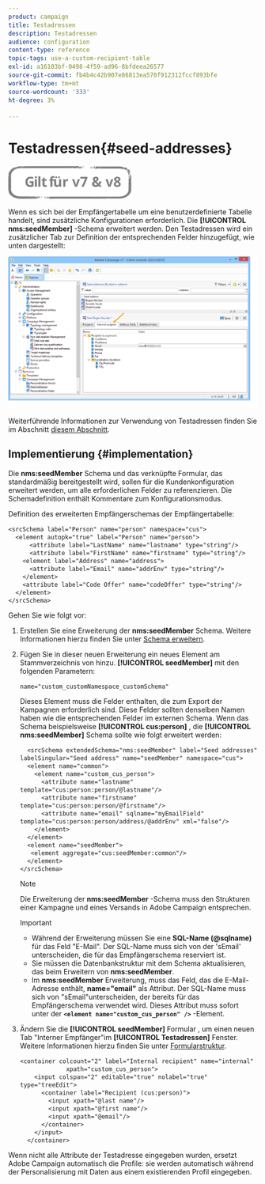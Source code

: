 ```yaml
---
product: campaign
title: Testadressen
description: Testadressen
audience: configuration
content-type: reference
topic-tags: use-a-custom-recipient-table
exl-id: a16103bf-0498-4f59-ad96-8bfdeea26577
source-git-commit: fb4b4c42b907e86813ea570f912312fccf893bfe
workflow-type: tm+mt
source-wordcount: '333'
ht-degree: 3%

---
```


# Testadressen{#seed-addresses}

![](../../assets/common.svg)

Wenn es sich bei der Empfängertabelle um eine benutzerdefinierte Tabelle handelt, sind zusätzliche Konfigurationen erforderlich. Die **[!UICONTROL nms:seedMember]** -Schema erweitert werden. Den Testadressen wird ein zusätzlicher Tab zur Definition der entsprechenden Felder hinzugefügt, wie unten dargestellt:

![](assets/s_ncs_user_seedlist_new_tab.png)

Weiterführende Informationen zur Verwendung von Testadressen finden Sie im Abschnitt [diesem Abschnitt](../../delivery/using/about-seed-addresses.md).

## Implementierung {#implementation}

Die **nms:seedMember** Schema und das verknüpfte Formular, das standardmäßig bereitgestellt wird, sollen für die Kundenkonfiguration erweitert werden, um alle erforderlichen Felder zu referenzieren. Die Schemadefinition enthält Kommentare zum Konfigurationsmodus.

Definition des erweiterten Empfängerschemas der Empfängertabelle:

```
<srcSchema label="Person" name="person" namespace="cus">
  <element autopk="true" label="Person" name="person">
      <attribute label="LastName" name="lastname" type="string"/>
      <attribute label="FirstName" name="firstname" type="string"/>
    <element label="Address" name="address">
      <attribute label="Email" name="addrEnv" type="string"/>
    </element>
    <attribute label="Code Offer" name="codeOffer" type="string"/>
  </element>
</srcSchema>
```

Gehen Sie wie folgt vor:

1. Erstellen Sie eine Erweiterung der **nms:seedMember** Schema. Weitere Informationen hierzu finden Sie unter [Schema erweitern](../../configuration/using/extending-a-schema.md).
1. Fügen Sie in dieser neuen Erweiterung ein neues Element am Stammverzeichnis von hinzu. **[!UICONTROL seedMember]** mit den folgenden Parametern:

   ```
   name="custom_customNamespace_customSchema"
   ```

   Dieses Element muss die Felder enthalten, die zum Export der Kampagnen erforderlich sind. Diese Felder sollten denselben Namen haben wie die entsprechenden Felder im externen Schema. Wenn das Schema beispielsweise **[!UICONTROL cus:person]** , die **[!UICONTROL nms:seedMember]** Schema sollte wie folgt erweitert werden:

   ```
     <srcSchema extendedSchema="nms:seedMember" label="Seed addresses" labelSingular="Seed address" name="seedMember" namespace="cus">
     <element name="common">
       <element name="custom_cus_person">
         <attribute name="lastname" template="cus:person:person/@lastname"/>
         <attribute name="firstname" template="cus:person:person/@firstname"/>
         <attribute name="email" sqlname="myEmailField" template="cus:person:person/address/@addrEnv" xml="false"/>
       </element>
     </element>
     <element name="seedMember">
      <element aggregate="cus:seedMember:common"/>
     </element>
   </srcSchema>
   ```

   >[!NOTE]
   >
   >Die Erweiterung der **nms:seedMember** -Schema muss den Strukturen einer Kampagne und eines Versands in Adobe Campaign entsprechen.

   >[!IMPORTANT]
   >
   >
   >    
   >    
   >    * Während der Erweiterung müssen Sie eine **SQL-Name (@sqlname)** für das Feld &quot;E-Mail&quot;. Der SQL-Name muss sich von der &#39;sEmail&#39; unterscheiden, die für das Empfängerschema reserviert ist.
   >    * Sie müssen die Datenbankstruktur mit dem Schema aktualisieren, das beim Erweitern von **nms:seedMember**.
   >    * Im **nms:seedMember** Erweiterung, muss das Feld, das die E-Mail-Adresse enthält, **name=&quot;email&quot;** als Attribut. Der SQL-Name muss sich von &quot;sEmail&quot;unterscheiden, der bereits für das Empfängerschema verwendet wird. Dieses Attribut muss sofort unter der **`<element name="custom_cus_person" />`** -Element.


1. Ändern Sie die **[!UICONTROL seedMember]** Formular , um einen neuen Tab &quot;Interner Empfänger&quot;im **[!UICONTROL Testadressen]** Fenster. Weitere Informationen hierzu finden Sie unter [Formularstruktur](../../configuration/using/form-structure.md).

   ```
   <container colcount="2" label="Internal recipient" name="internal"
                xpath="custom_cus_person">
       <input colspan="2" editable="true" nolabel="true" type="treeEdit">
         <container label="Recipient (cus:person)">
           <input xpath="@last name"/>
           <input xpath="@first name"/>
           <input xpath="@email"/>
         </container>
       </input>
     </container>
   ```

Wenn nicht alle Attribute der Testadresse eingegeben wurden, ersetzt Adobe Campaign automatisch die Profile: sie werden automatisch während der Personalisierung mit Daten aus einem existierenden Profil eingegeben.
